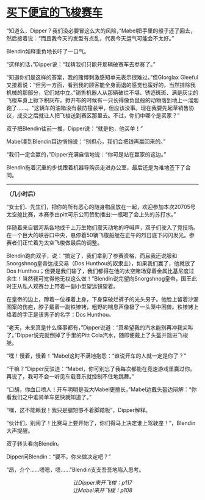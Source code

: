 # [买下便宜的飞梭赛车](https://github.com/bastamon/Gravity_Falls_Trans/blob/master/the_Curse_of_the_Time_Pirates'_Treasure/%E4%B9%B0%E4%B8%8B%E4%BE%BF%E5%AE%9C%E7%9A%84%E9%A3%9E%E6%A2%AD%E8%B5%9B%E8%BD%A6.md)
“知道么，Dipper？我们没必要冒这么大的风险，”Mabel把手里的骰子还了回去，然后接着说：“而且我今天的发型有点乱，代表今天运气可能会不太好。”

Blendin如释重负地长吁了一口气。

“这样的话，”Dipper说：“我猜我们只能开那辆破赛车去参赛了。”

“知道你们是这样的答案，我的赌博刺激感知单元表示很难过。”但Glorglax Gleeful又接着说：“但另一方面，看到我的顾客能全身而退的感觉也蛮好的，当然排除我机械的那部分，它们站中立。”销售机器人从那辆破烂不堪、锈迹斑斑、满是灰尘的飞梭车身上掀下积灰布。掀开布的时候有一只长得像负鼠般的动物落到地上一溜烟跑了……。“这辆车的油箱没有装防撞装甲，但应该没事。现在我要先起草销售协议，成交之后就让人把飞梭送到赛区那里去。不过，你们中哪个是买家？”

双子把Blendin往前一推，Dipper说：“就是他，他买单！”

Mabel凑到Blendin耳边悄悄说：“别担心，我们会把钱再赢回来的。”

“我们一定会赢的，”Dipper充满自信地说：“你可是站在赢家的这边。”

Blendin拖着沉重的步伐跟着机器导购员走进办公室，最后还是为难地签下了合同。

---
**（几小时后）**

“女士们、先生们，把你的所有恶心的随身物品放在一起，欢迎参加本次20705号太空舱比赛，本赛季由pitt可乐公司赞助播出:一瓶喝了会上头的苏打水。”

伴随着来自银河系各地成千上万生物们震天动地的呼喊声，双子们驶入了竞技场。在一个巨大的峡谷口中央，悬停着50辆飞梭船舱在正午的烈日底下闪闪发光。参赛者们正忙着为太空飞梭做最后的调整。

Blendin跑向双子，说：“搞定了，我们拿到了参赛资格，而且我还说服和Snorgshnog皇帝达成交易（Dos Hunthou的奴隶主），如果我们赢了，他就放了Dos Hunthou；但要是我们输了，我们都得在他的太空赌场穿着金属比基尼度过余生！当然我可觉得他无权这么做！”Blendin说完望向Snorgshnog皇帝，国王此时正从私人观赛台上带着一副小型望远镜望着。

在皇帝的边上，蹲着一位裸着上身，下身穿破烂裤子的光头男子。他脸上留着沙漏图案的伤疤，脖子戴着一副铁镣铐，粗野的喘息声像极了一头笼中困兽。铁镣铐上烙着的字正是该男子的名字：Dos Hunthou。

“老天，未来真是什么怪事都有，”Dipper说道：“真希望我的汽水能别再冲我尖叫了。”Dipper说完就倒掉了手里的Pitt Cola汽水，随即便戴上了头盔并跳进飞梭舱。

“嘿！慢着，慢着！”Mabel这时不满地抱怨：“谁说开车的人就一定是你了？”

“干嘛？”Dipper反驳道：“Mabel，你可别忘了我每次都能在竞速游戏里赢过你。再说了，我可不会一听见车载音乐就控制不住地跳舞。”

“口胡，你血口喷人！开车明明是我大Mabel更擅长，”Mabel边戴头盔边辩解：“你看我们之中谁骑单车更快就知道了。”

“嘿，这不能赖我！我只是腿短够不着脚踏板”，Dipper解释。

“伙计们，别闹了！比赛马上要开始了，你们得马上决定谁上驾驶座！”，Blendin大声提醒。

双子转头看向Blendin。

Dipper问Blendin：“要不，你来做决定吧？”

“昂，介个……唔嗯，唔……”Blendin支支吾吾地陷入思考。
*<center>让Dipper来开飞梭：p117*
*<center>让Mabel来开飞梭：p108*
